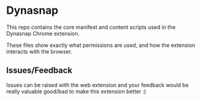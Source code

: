 # Dynasnap

This repo contains the core manifest and content scripts used in the Dynasnap Chrome extension.

These files show exactly what permissions are used, and how the extension interacts with the browser.

## Issues/Feedback

Issues can be raised with the web extension and your feedback would be really valuable good/bad to make this extension better :)
